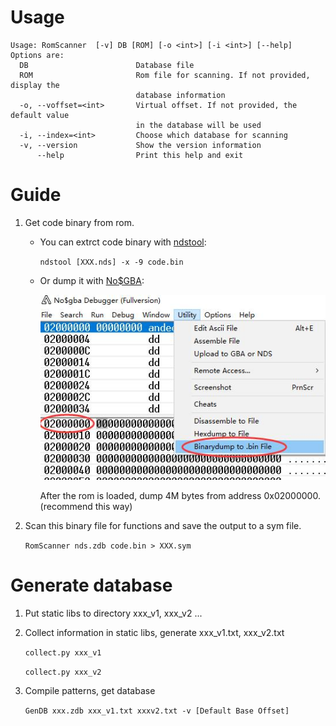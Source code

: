 # Usage

```
Usage: RomScanner  [-v] DB [ROM] [-o <int>] [-i <int>] [--help]
Options are:
  DB                        Database file
  ROM                       Rom file for scanning. If not provided, display the
                            database information
  -o, --voffset=<int>       Virtual offset. If not provided, the default value
                            in the database will be used
  -i, --index=<int>         Choose which database for scanning
  -v, --version             Show the version information
      --help                Print this help and exit
```

# Guide

1. Get code binary from rom.
   
   - You can extrct code binary with [ndstool](https://github.com/devkitPro/ndstool):
  
      `ndstool [XXX.nds] -x -9 code.bin`
  
    - Or dump it with [No$GBA](https://www.nogba.com/):
  
      ![](pic/no%24gba.jpg)

      After the rom is loaded, dump 4M bytes from address 0x02000000. (recommend this way)

1. Scan this binary file for functions and save the output to a sym file.
   
   `RomScanner nds.zdb code.bin > XXX.sym`

# Generate database
1. Put static libs to directory xxx_v1, xxx_v2 ...
2. Collect information in static libs, generate xxx_v1.txt, xxx_v2.txt 
   
   `collect.py xxx_v1`
   
   `collect.py xxx_v2`

3. Compile patterns, get database
   
   `GenDB xxx.zdb xxx_v1.txt xxxv2.txt -v [Default Base Offset]`
